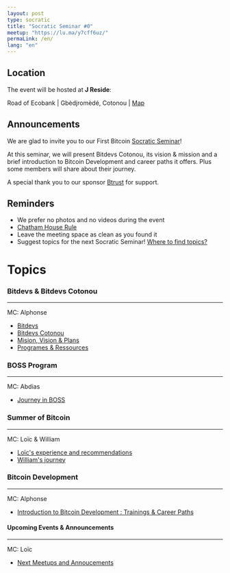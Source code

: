 ```yaml
---
layout: post
type: socratic
title: "Socratic Seminar #0"
meetup: "https://lu.ma/y7cff6uz/"
permaLink: /en/
lang: "en"
---
```


## Location

The event will be hosted at **J Reside**:

Road of Ecobank \| Gbèdjromèdé, Cotonou \| [Map](https://maps.app.goo.gl/ukULnxssWyySSuxLA)

## Announcements

We are glad to invite you to our First Bitcoin [Socratic Seminar](/about)!

At this seminar, we will present Bitdevs Cotonou, its vision & mission and a brief introduction to Bitcoin Development and career paths it offers. Plus some members will share about their journey.

A special thank you to our sponsor [Btrust](http://btrust.tech/) for support.

## Reminders

- We prefer no photos and no videos during the event
- [Chatham House Rule](https://www.chathamhouse.org/about-us/chatham-house-rule)
- Leave the meeting space as clean as you found it
- Suggest topics for the next Socratic Seminar! [Where to find topics?](/topics)

# Topics

### Bitdevs & Bitdevs Cotonou

---

MC: Alphonse

- [Bitdevs](/about)
- [Bitdevs Cotonou](/)
- [Mision, Vision & Plans](https://x.com/BitdevsCotonou/status/1890128938984452604)
- [Programes & Ressources](https://alphonsemehounme.github.io/bitdev/)

### BOSS Program

---

MC: Abdias

- [Journey in BOSS](https://x.com/BitcoinBenin/status/1888947989781111210)

### Summer of Bitcoin

---

MC: Loïc & William

- [Loïc's experience and recommendations](https://x.com/Loicbtc)
- [William's journey](https://x.com/summerofbitcoin)

### Bitcoin Development

---

MC: Alphonse

- [Introduction to Bitcoin Development : Trainings & Career Paths]()

#### Upcoming Events & Announcements

---

MC: Loïc

- [Next Meetups and Annoucements]()
